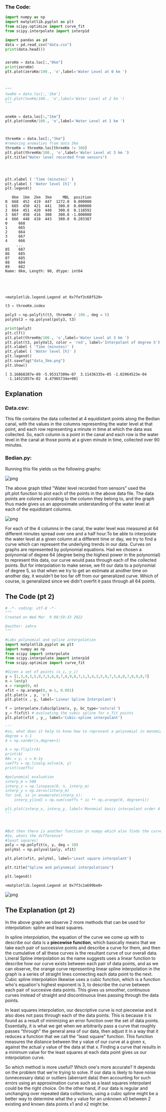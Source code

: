 ### The Code:

```python
import numpy as np
import matplotlib.pyplot as plt
from scipy.optimize import curve_fit
from scipy.interpolate import interp1d 
```


```python
import pandas as pd
data = pd.read_csv("data.csv") 
print(data.head())


zeroKm = data.loc[:,"0km"] 
print(zeroKm)
plt.plot(zeroKm/100., 'o',label='Water Level at 0 km ')



"""
twoKm = data.loc[:,'2km']
plt.plot(twoKm/100., 'o',label='Water Level at 2 km ')
"""


oneKm = data.loc[:,"1km"]
plt.plot(oneKm/100., 'o',label='Water Level at 1 km ')



threeKm = data.loc[:,"3km"]
#removing anomalies from data 3km
threeKm = threeKm.loc[threeKm != 300]
plt.plot(threeKm/100., 'o',label='Water Level at 3 km ')
plt.title("Water level recorded from sensors")




plt.xlabel ( 'Time (minutes)' )
plt.ylabel ( 'Water level [h]' )
plt.legend()
```

       0km  1km  2km  3km     MBL  position
    0  668  452  419  447  1272.0  0.000000
    1  665  450  421  441   300.0  0.000000
    2  664  451  420  448   300.0  0.118592
    3  667  450  416  300   300.0 -1.000000
    4  666  448  418  443   300.0  0.203387
    0     668
    1     665
    2     664
    3     667
    4     666
         ... 
    85    687
    86    685
    87    685
    88    684
    89    682
    Name: 0km, Length: 90, dtype: int64





    <matplotlib.legend.Legend at 0x7fef3c68f520>




```python
t3 = threeKm.index

poly3 = np.polyfit(t3, threeKm / 100., deg = 5)
polyVal3 = np.polyval(poly3, t3)

print(poly3)
plt.clf()
plt.plot(threeKm/100., 'o',label='Water Level at 3 km ')
plt.plot(t3, polyVal3, color = 'red', label='Interpolant of degree 5')
plt.xlabel ( 'Time (minutes)' )
plt.ylabel ( 'Water level [h]' )
plt.legend()
plt.savefig("data_3km.png")
plt.show()
```

    [ 3.16868207e-09 -5.95317309e-07  3.11436335e-05 -1.02964523e-04
     -1.14521057e-02  4.47965734e+00]


    

    
## Explanation

### Data.csv:
This file contains the data collected at 4 equidistant points along the Bedian canal, with the values in the columns representing the water level at that point, and each row representing a minute in time at which the data was collected. So, each column is a point in the canal and each row is the water level in the canal at those points at a given minute in time, collected over 90 minutes.

### Bedian.py:
Running this file yields us the following graphs:


![png](output_1_2.png)

The above graph titled "Water level recorded from sensors" used the plt.plot function to plot each of the points in the above data file. The data points are colored according to the column they belong to, and the graph thus made gives us an approximate understanding of the water level at each of the equidistant columns.






    
    
![png](output_3_1.png)

For each of the 4 columns in the canal, the water level was measured at 64 different minutes spread over one and a half hour.To be able to interpolate the water level at a given column at a different time or day, we try to find a curve which can represent the underlying trends in our data. Curves on graphs are represented by polynomial equations. Had we chosen a polynomial of degree 64 (degree being the highest power in the polynomial) to represent this data, our curve would pass through each of the collected points. But for interpolation to make sense, we fit our data to a polynomial of degree 5, so that when we try to get an estimate at another time on another day, it wouldn't be too far off from our generalized curve. Which of course, is generalized since we didn't overfit it pass through all 64 points.




## The Code (pt 2)


```python
# -*- coding: utf-8 -*-
"""
Created on Wed Mar  9 08:59:33 2022

@author: zahra
"""

#Labs polynomial and spline interpolation
import matplotlib.pyplot as plt
import numpy as np 
from scipy import interpolate
from scipy.interpolate import interp1d 
from scipy.optimize import curve_fit

#Given a set of points (x_i, y_i)
y = [1,3,4,3,5,9,7,5,6,8,7,8,9,8,7,1,3,4,3,5,9,7,5,6,8,7,8,9,8,7]
n = len(y)
x = range(0, n)
xfit = np.arange(0, n-1, 0.001)
plt.plot(x , y, 'o')
plt.plot(x , y, label='Linear Spline Interpolant')

f = interpolate.CubicSpline(x, y, bc_type='natural')
y_= f(xfit) # evaluating the cubic spline for x_fit points
plt.plot(xfit , y_, label='Cubic-spline interpolant')

'''
#so, what does it help to know how to represent a polynomial in monomial basis? or as a matter of fact, any other basis
degree = n-1
A = np.vander(x,degree+1)

A = np.fliplr(A)
print(A)
#Ac = y, c = A-1y
coeffs = np.linalg.solve(A, y)
print(coeffs)

#polynomial evaluation
interp_m = 500
interp_x = np.linspace(0, n, interp_m)
interp_y = np.zeros(interp_m)
for ind, ix in enumerate(interp_x):
    interp_y[ind] = np.sum(coeffs * ix ** np.arange(0, degree+1))

plt.plot(interp_x, interp_y, label='Monomial basis interpolant order 4')
'''



#But then there is another function in numpy which also finds the curve. 
#So, whats the difference?
#least squares! 
poly = np.polyfit(x, y, deg = 10)
polyVal = np.polyval(poly, xfit)

plt.plot(xfit, polyVal, label='Least square interpolant')

plt.title("Spline and polynomial interpolations")

plt.legend()
```




    <matplotlib.legend.Legend at 0x7f3c2a699be0>




    
![png](output_7_1.png)
    


## The Explanation (pt 2)

In the above graph we observe 2 more methods that can be used for interpolation: spline and least squares. 

In spline interpolation, the equation of the curve we come up with to describe our data is a **piecewise function**, which basically means that we take each pair of successive points and describe a curve for them, and then the cumulative of all these curves is the resultant curve of our overall data.
Lineral Spline interpolation as the name suggests uses a linear function to describe how our curve exists between each pair of data points, and as we can observe, the orange curve representing linear spline interpolation in the graph is a series of straight lines connecting each data point to the next.
Cubic spline interpolation likewise uses a cubic function, which is a function who's equation's highest exponent is 3, to describe the curve between each pair of succesive data points. This gives us smoother, continuous curves instead of straight and discontinuous lines passing through the data points.

In least squares interpolation, our descriptive curve is not piecewise and it also does not pass through each of the data points. This is because it is found as a result of minimizing an error function over the set of data points. Essentially, it is what we get when we arbitrarily pass a curve that roughly passes "through" the general area of our data, then adjust it in a way that it reduces a function that we call the "least square" function. This function measures the distance between the y value of our curve at a given x, against the actual y value of the data at that x. Finding a curve that results in a minimum value for the least squares at each data point gives us our interpolation curve. 

So which method is more useful? Which one's more accurate? It depends on the problem that we're trying to solve. If our data is likely to have noise (unnecessary data) or outliers (aberrant data) then accounting for such errors using an approximation curve such as a least squares interpolant could be the right choice. On the other hand, if our data is regular and unchanging over repeated data collections, using a cubic spline might be a better way to determine what the y value for an unknown x0 between 2 existing and known data points x1 and x2 might be.
